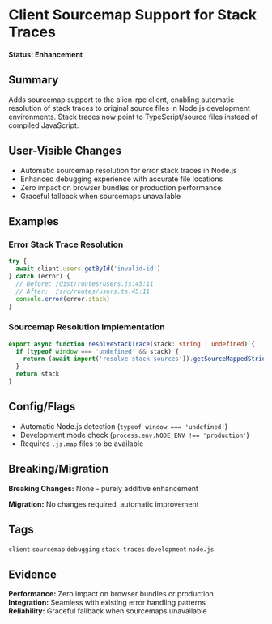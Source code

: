 # Client Sourcemap Support for Stack Traces

**Status: Enhancement**

## Summary

Adds sourcemap support to the alien-rpc client, enabling automatic resolution of stack traces to original source files in Node.js development environments. Stack traces now point to TypeScript/source files instead of compiled JavaScript.

## User-Visible Changes

- Automatic sourcemap resolution for error stack traces in Node.js
- Enhanced debugging experience with accurate file locations
- Zero impact on browser bundles or production performance
- Graceful fallback when sourcemaps unavailable

## Examples

### Error Stack Trace Resolution

```ts
try {
  await client.users.getById('invalid-id')
} catch (error) {
  // Before: /dist/routes/users.js:45:11
  // After:  /src/routes/users.ts:45:11
  console.error(error.stack)
}
```

### Sourcemap Resolution Implementation

```ts
export async function resolveStackTrace(stack: string | undefined) {
  if (typeof window === 'undefined' && stack) {
    return (await import('resolve-stack-sources')).getSourceMappedString(stack)
  }
  return stack
}
```

## Config/Flags

- Automatic Node.js detection (`typeof window === 'undefined'`)
- Development mode check (`process.env.NODE_ENV !== 'production'`)
- Requires `.js.map` files to be available

## Breaking/Migration

**Breaking Changes:** None - purely additive enhancement

**Migration:** No changes required, automatic improvement

## Tags

`client` `sourcemap` `debugging` `stack-traces` `development` `node.js`

## Evidence

**Performance:** Zero impact on browser bundles or production  
**Integration:** Seamless with existing error handling patterns  
**Reliability:** Graceful fallback when sourcemaps unavailable